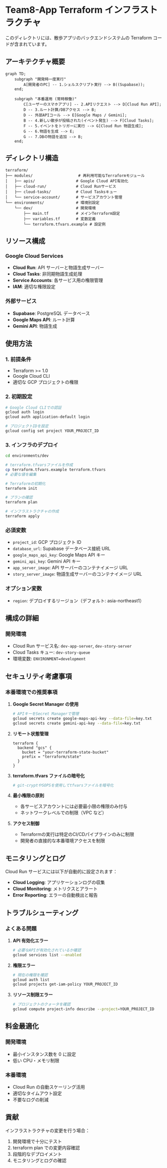 # Team8-App Terraform インフラストラクチャ

このディレクトリには、散歩アプリのバックエンドシステムの Terraform コードが含まれています。

## アーキテクチャ概要

```mermaid
graph TD;
    subgraph "開発時一度実行"
        A[開発者のPC] -- 1.シェルスクリプト実行 --> B((Supabase));
    end;

    subgraph "本番運用 (常時稼働)"
        C[ユーザーのスマホアプリ] -- 2.APIリクエスト --> D[Cloud Run API];
        D -- 3.ルート計算/DBアクセス --> B;
        D -- 外部APIコール --> E[Google Maps / Gemini];
        B -- 4.新しい散歩が投稿された(イベント発生) --> F[Cloud Tasks];
        F -- 5.イベントをトリガーに実行 --> G[Cloud Run 物語生成];
        G -- 6.物語を生成 --> E;
        G -- 7.DBの物語を追加 --> B;
    end;
```

## ディレクトリ構造

```
terraform/
├── modules/                    # 再利用可能なTerraformモジュール
│   ├── apis/                  # Google Cloud API有効化
│   ├── cloud-run/             # Cloud Runサービス
│   ├── cloud-tasks/           # Cloud Tasksキュー
│   └── service-account/       # サービスアカウント管理
└── environments/              # 環境別設定
    └── dev/                   # 開発環境
        ├── main.tf            # メインTerraform設定
        ├── variables.tf       # 変数定義
        └── terraform.tfvars.example # 設定例
```

## リソース構成

### Google Cloud Services

- **Cloud Run**: API サーバーと物語生成サーバー
- **Cloud Tasks**: 非同期物語生成処理
- **Service Accounts**: 各サービス用の権限管理
- **IAM**: 適切な権限設定

### 外部サービス

- **Supabase**: PostgreSQL データベース
- **Google Maps API**: ルート計算
- **Gemini API**: 物語生成

## 使用方法

### 1. 前提条件

- Terraform >= 1.0
- Google Cloud CLI
- 適切な GCP プロジェクトの権限

### 2. 初期設定

```bash
# Google Cloud CLIでの認証
gcloud auth login
gcloud auth application-default login

# プロジェクトIDを設定
gcloud config set project YOUR_PROJECT_ID
```

### 3. インフラのデプロイ

```bash
cd environments/dev

# terraform.tfvarsファイルを作成
cp terraform.tfvars.example terraform.tfvars
# 必要な値を編集

# Terraformの初期化
terraform init

# プランの確認
terraform plan

# インフラストラクチャの作成
terraform apply
```

### 必須変数

- `project_id`: GCP プロジェクト ID
- `database_url`: Supabase データベース接続 URL
- `google_maps_api_key`: Google Maps API キー
- `gemini_api_key`: Gemini API キー
- `app_server_image`: API サーバーのコンテナイメージ URL
- `story_server_image`: 物語生成サーバーのコンテナイメージ URL

### オプション変数

- `region`: デプロイするリージョン（デフォルト: asia-northeast1）

## 構成の詳細

### 開発環境
- Cloud Run サービス名: `dev-app-server`, `dev-story-server`
- Cloud Tasks キュー: `dev-story-queue`
- 環境変数: `ENVIRONMENT=development`

## セキュリティ考慮事項

### 本番環境での推奨事項

1. **Google Secret Manager の使用**

   ```bash
   # APIキーをSecret Managerで管理
   gcloud secrets create google-maps-api-key --data-file=key.txt
   gcloud secrets create gemini-api-key --data-file=key.txt
   ```

2. **リモート状態管理**

   ```hcl
   terraform {
     backend "gcs" {
       bucket = "your-terraform-state-bucket"
       prefix = "terraform/state"
     }
   }
   ```

3. **terraform.tfvars ファイルの暗号化**

   ```bash
   # git-cryptやSOPSを使用してtfvarsファイルを暗号化
   ```

4. **最小権限の原則**
   - 各サービスアカウントには必要最小限の権限のみ付与
   - ネットワークレベルでの制限（VPC など）
   
5. **アクセス制御**
   - Terraformの実行は特定のCI/CDパイプラインのみに制限
   - 開発者の直接的な本番環境アクセスを制限

## モニタリングとログ

Cloud Run サービスには以下が自動的に設定されます：

- **Cloud Logging**: アプリケーションログの収集
- **Cloud Monitoring**: メトリクスとアラート
- **Error Reporting**: エラーの自動検出と報告

## トラブルシューティング

### よくある問題

1. **API 有効化エラー**

   ```bash
   # 必要なAPIが有効化されているか確認
   gcloud services list --enabled
   ```

2. **権限エラー**

   ```bash
   # 現在の権限を確認
   gcloud auth list
   gcloud projects get-iam-policy YOUR_PROJECT_ID
   ```

3. **リソース制限エラー**
   ```bash
   # プロジェクトのクォータを確認
   gcloud compute project-info describe --project=YOUR_PROJECT_ID
   ```

## 料金最適化

### 開発環境

- 最小インスタンス数を 0 に設定
- 低い CPU・メモリ制限

### 本番環境

- Cloud Run の自動スケーリング活用
- 適切なタイムアウト設定
- 不要なログの削減

## 貢献

インフラストラクチャの変更を行う場合：

1. 開発環境で十分にテスト
2. terraform plan での変更内容確認
3. 段階的なデプロイメント
4. モニタリングとログの確認

